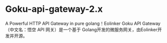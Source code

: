 # Goku-api-gateway-2.x
A Powerful HTTP API Gateway in pure golang！Eolinker Goku API Gateway （中文名：悟空 API 网关）是一个基于 Golang开发的微服务网关，由Eolinker开发并开源。
